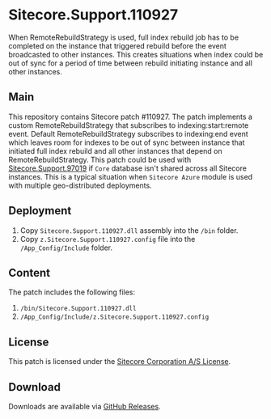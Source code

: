 # Sitecore.Support.110927
When RemoteRebuildStrategy is used, full index rebuild job has to be completed on the instance that triggered rebuild before the event broadcasted to other instances. This creates situations when index could be out of sync for a period of time between rebuild initiating instance and all other instances. 

## Main

This repository contains Sitecore patch #110927. The patch implements a custom RemoteRebuildStrategy that subscribes to indexing:start:remote event. Default RemoteRebuildStrategy subscribes to indexing:end event which leaves room for indexes to be out of sync between instance that initiated full index rebuild and all other instances that depend on RemoteRebuildStrategy.
This patch could be used with [Sitecore.Support.97019](https://github.com/SitecoreSupport/Sitecore.Support.97019 "Sitecore.Support.97019 repo") if `Core` database isn't shared across all Sitecore instances. This is a typical situation when `Sitecore Azure` module is used with multiple geo-distributed deployments.

## Deployment

1. Copy `Sitecore.Support.110927.dll` assembly into the `/bin` folder.
2. Copy `z.Sitecore.Support.110927.config` file into the `/App_Config/Include` folder.

## Content

The patch includes the following files:

1. `/bin/Sitecore.Support.110927.dll`
2. `/App_Config/Include/z.Sitecore.Support.110927.config`

## License

This patch is licensed under the [Sitecore Corporation A/S License](LICENSE).

## Download

Downloads are available via [GitHub Releases](https://github.com/SitecoreSupport/Sitecore.Support.110927/releases).
